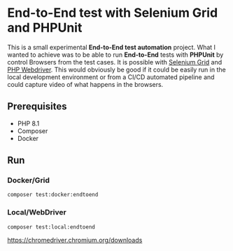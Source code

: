 # End-to-End test with Selenium Grid and PHPUnit

This is a small experimental **End-to-End test automation** project. What I wanted to achieve was to be able to run **End-to-End** tests with **PHPUnit** by control Browsers from the test cases. It is possible with [Selenium Grid](https://github.com/SeleniumHQ/docker-selenium) and [PHP Webdriver](https://github.com/php-webdriver/php-webdriver). This would obviously be good if it could be easily run in the local development environment or from a CI/CD automated pipeline and could capture video of what happens in the browsers.

## Prerequisites

- PHP 8.1
- Composer
- Docker

## Run

### Docker/Grid
```shell
composer test:docker:endtoend
```

### Local/WebDriver
```shell
composer test:local:endtoend
```
<https://chromedriver.chromium.org/downloads>

